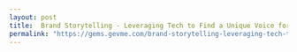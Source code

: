 ```yaml
---
layout: post
title:  Brand Storytelling - Leveraging Tech to Find a Unique Voice for your Brand
permalink: "https://gems.gevme.com/brand-storytelling-leveraging-tech-to-find-a-unique-voice-for-your-brand-250719"
---
```

